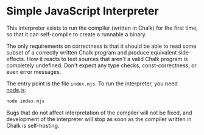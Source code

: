 # Simple JavaScript Interpreter
This interpreter exists to run the compiler (written in Chalk) for the first time,
so that it can self-compile to create a runnable a binary.

The only requirements on correctness is that it should be able to read some subset
of a correctly written Chalk program and produce equivalent side-effects. How it
reacts to text sources that aren't a valid Chalk program is completely undefined.
Don't expect any type checks, const-correctness, or even error messages.

The entry point is the file `index.mjs`. To run the interpreter, you need
[node.js](https://nodejs.org/):

```bash
node index.mjs
```

Bugs that do not affect interpretation of the compiler will not be fixed, and
development of the interpreter will stop as soon as the compiler written in Chalk
is self-hosting.
